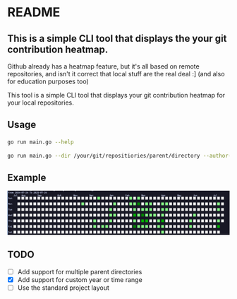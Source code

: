 # README

## This is a simple CLI tool that displays the your git contribution heatmap.

Github already has a heatmap feature, but it's all based on remote repositories, and isn't it correct that local stuff are the real deal :] (and also for education purposes too)

This tool is a simple CLI tool that displays your git contribution heatmap for your local repositories.

## Usage

```bash
go run main.go --help
```

```bash
go run main.go --dir /your/git/repositiories/parent/directory --author-email your.email@example.com
```

## Example

![Example](./example.png)

## TODO

- [ ] Add support for multiple parent directories
- [x] Add support for custom year or time range
- [ ] Use the standard project layout
